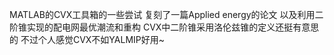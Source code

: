 MATLAB的CVX工具箱的一些尝试 复刻了一篇Applied energy的论文 以及利用二阶锥实现的配电网最优潮流和重构 CVX中二阶锥采用洛伦兹锥的定义还挺有意思的 不过个人感觉CVX不如YALMIP好用~
